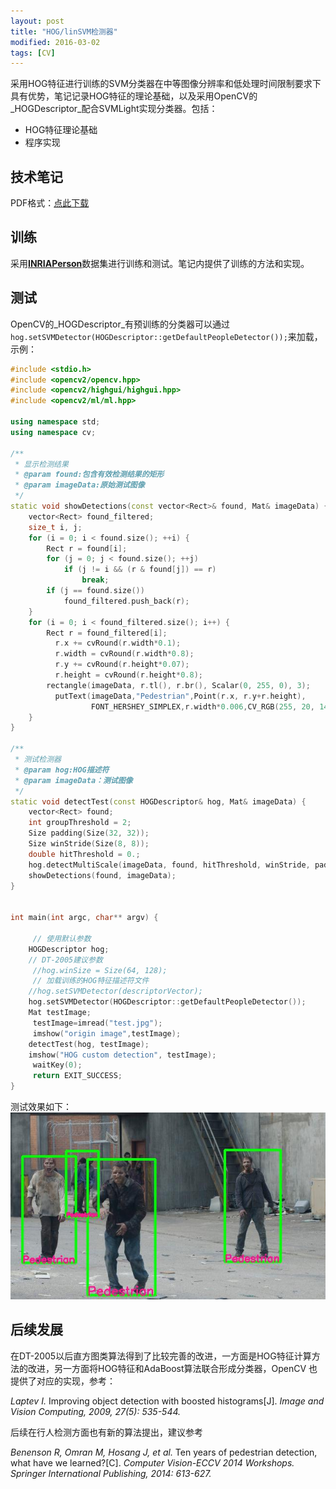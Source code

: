 ```yaml
---
layout: post
title: "HOG/linSVM检测器"
modified: 2016-03-02
tags: [CV]
---
```

采用HOG特征进行训练的SVM分类器在中等图像分辨率和低处理时间限制要求下具有优势，笔记记录HOG特征的理论基础，以及采用OpenCV的_HOGDescriptor_配合SVMLight实现分类器。包括：

* HOG特征理论基础
* 程序实现

## 技术笔记

PDF格式：[点此下载](/blog/media/hog-using-opencv/HOGTechNotes.pdf)

## 训练

采用[**INRIAPerson**](http://pascal.inrialpes.fr/data/human/)数据集进行训练和测试。笔记内提供了训练的方法和实现。

## 测试
OpenCV的_HOGDescriptor_有预训练的分类器可以通过`hog.setSVMDetector(HOGDescriptor::getDefaultPeopleDetector());`来加载，示例：

```cpp
#include <stdio.h>
#include <opencv2/opencv.hpp>
#include <opencv2/highgui/highgui.hpp>
#include <opencv2/ml/ml.hpp>

using namespace std;
using namespace cv;

/**
 * 显示检测结果
 * @param found:包含有效检测结果的矩形
 * @param imageData:原始测试图像
 */
static void showDetections(const vector<Rect>& found, Mat& imageData) {
    vector<Rect> found_filtered;
    size_t i, j;
    for (i = 0; i < found.size(); ++i) {
        Rect r = found[i];
        for (j = 0; j < found.size(); ++j)
            if (j != i && (r & found[j]) == r)
                break;
        if (j == found.size())
            found_filtered.push_back(r);
    }
    for (i = 0; i < found_filtered.size(); i++) {
        Rect r = found_filtered[i];
		  r.x += cvRound(r.width*0.1);
		  r.width = cvRound(r.width*0.8);
		  r.y += cvRound(r.height*0.07);
		  r.height = cvRound(r.height*0.8);
        rectangle(imageData, r.tl(), r.br(), Scalar(0, 255, 0), 3);
		  putText(imageData,"Pedestrian",Point(r.x, r.y+r.height),
				  FONT_HERSHEY_SIMPLEX,r.width*0.006,CV_RGB(255, 20, 147),2.0);
    }
}

/**
 * 测试检测器
 * @param hog:HOG描述符
 * @param imageData：测试图像
 */
static void detectTest(const HOGDescriptor& hog, Mat& imageData) {
    vector<Rect> found;
    int groupThreshold = 2;
    Size padding(Size(32, 32));
    Size winStride(Size(8, 8));
    double hitThreshold = 0.;
    hog.detectMultiScale(imageData, found, hitThreshold, winStride, padding, 1.05, groupThreshold);
    showDetections(found, imageData);
}


int main(int argc, char** argv) {

	 // 使用默认参数
    HOGDescriptor hog;
    // DT-2005建议参数
	 //hog.winSize = Size(64, 128);
	 // 加载训练的HOG特征描述符文件
    //hog.setSVMDetector(descriptorVector);
    hog.setSVMDetector(HOGDescriptor::getDefaultPeopleDetector());
    Mat testImage;
	 testImage=imread("test.jpg");
	 imshow("origin image",testImage);
    detectTest(hog, testImage);
    imshow("HOG custom detection", testImage);
	 waitKey(0);
	 return EXIT_SUCCESS;
}
```

测试效果如下：
![HOGTestOutput](/blog/media/hog-using-opencv/HOGoutput.jpg)


## 后续发展
在DT-2005以后直方图类算法得到了比较完善的改进，一方面是HOG特征计算方法的改进，另一方面将HOG特征和AdaBoost算法联合形成分类器，OpenCV 也提供了对应的实现，参考：

_Laptev I._ Improving object detection with boosted histograms[J]. _Image and Vision Computing, 2009, 27(5): 535-544._

后续在行人检测方面也有新的算法提出，建议参考

_Benenson R, Omran M, Hosang J, et al._ Ten years of pedestrian detection, what have we learned?[C]. _Computer Vision-ECCV 2014 Workshops. Springer International Publishing, 2014: 613-627._

